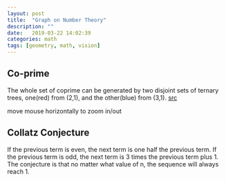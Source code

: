 ```yaml
---
layout: post
title:  "Graph on Number Theory"
description: ""
date:   2019-03-22 14:02:39
categories: math
tags: [geometry, math, vision]
---
```


<script type="text/javascript" src="../../js/paper-full.min.js"></script>
<script type="text/paperscript" src="../../js/coprime.js" canvas="coprime"></script>
<script type="text/paperscript" src="../../js/collatz.js" canvas="collatz"></script>

## Co-prime

The whole set of coprime can be generated by two disjoint sets of ternary trees, one(red) from (2,1), and the other(blue) from (3,1). [src](https://en.wikipedia.org/wiki/Coprime_integers#Generating_all_coprime_pairs)

<canvas id="coprime" width="550" height="250"></canvas>
<div class="image-caption">move mouse horizontally to zoom in/out</div>

## Collatz Conjecture

If the previous term is even, the next term is one half the previous term. If the previous term is odd, the next term is 3 times the previous term plus 1. The conjecture is that no matter what value of n, the sequence will always reach 1.

<canvas id="collatz" width="550" height="250"></canvas>